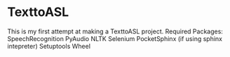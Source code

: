 # TexttoASL
This is my first attempt at making a TexttoASL project.
Required Packages:
SpeechRecognition
PyAudio
NLTK
Selenium
PocketSphinx (if using sphinx intepreter)
Setuptools
Wheel
